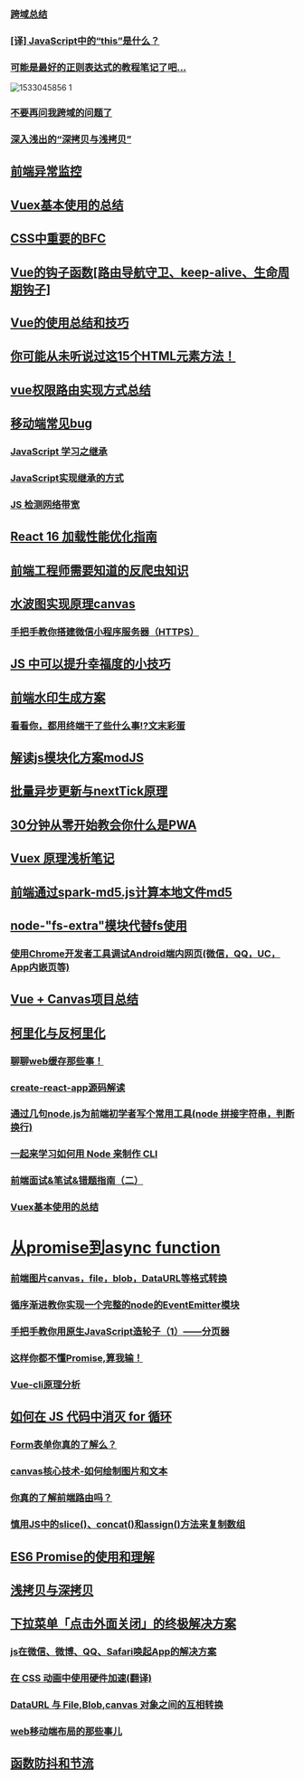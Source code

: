 ### [跨域总结](https://juejin.im/post/5b5ff1dfe51d4519610e26ec)
### [[译] JavaScript中的“this”是什么？](https://juejin.im/post/5b6676e6f265da0fa00a3a12)
### [可能是最好的正则表达式的教程笔记了吧...](https://juejin.im/post/5b5db5b8e51d4519155720d2#comment)
![1533045856 1](https://user-images.githubusercontent.com/16753554/43464913-ca6b33c2-950e-11e8-9cb9-febe0d7d20bb.jpg)
### [不要再问我跨域的问题了](http://web.jobbole.com/94928/)
### [深入浅出的“深拷贝与浅拷贝”](https://juejin.im/post/5b56f2325188251b1f2261bc)
## [前端异常监控](https://juejin.im/post/5b53218cf265da0f9313a3de)
## [Vuex基本使用的总结](https://juejin.im/post/5b573babf265da0fa50a1cad)
## [CSS中重要的BFC](https://juejin.im/post/5b51ee276fb9a04f86062cea)
## [Vue的钩子函数[路由导航守卫、keep-alive、生命周期钩子]](https://juejin.im/post/5b41bdef6fb9a04fe63765f1)
## [Vue的使用总结和技巧](https://juejin.im/post/5b56981b6fb9a04fd4509b76)
## [你可能从未听说过这15个HTML元素方法！](https://mp.weixin.qq.com/s?__biz=MzUxMzcxMzE5Ng==&mid=2247489226&idx=1&sn=5a6bd84ae30777ca5c57c1b0b1903a01&chksm=f951a389ce262a9f2f1298f0d02d4bcbc79142df26ffc62079b48c4b56a012e822eb88ed0cd8)
## [vue权限路由实现方式总结](https://juejin.im/post/5b5bfd5b6fb9a04fdd7d687a)
## [移动端常见bug](http://forum.bestvist.com/topic/100/%E7%A7%BB%E5%8A%A8%E7%AB%AF%E5%B8%B8%E8%A7%81bug)
### [JavaScript 学习之继承](https://juejin.im/post/5b4d9ed0e51d45198c018c87)
### [JavaScript实现继承的方式](https://juejin.im/post/5aab690cf265da237b21d737)
### [JS 检测网络带宽](https://juejin.im/post/5b4de6b7e51d45190d55340b#comment)
## [React 16 加载性能优化指南](https://juejin.im/post/5b506ae0e51d45191a0d4ec9)
## [前端工程师需要知道的反爬虫知识](https://juejin.im/post/5b4fed556fb9a04f8856cf46#comment)
## [水波图实现原理canvas](https://juejin.im/post/5b4ffa045188251b134e7211)
### [手把手教你搭建微信小程序服务器（HTTPS）](https://juejin.im/post/5b4f085b51882519790c82dd)
## [JS 中可以提升幸福度的小技巧](https://juejin.im/post/5b51e5d3f265da0f4861143c)
## [前端水印生成方案](https://musicfe.cn/page/15)
### [看看你，都用终端干了些什么事⁉️文末彩蛋](https://juejin.im/post/5b5409def265da0f6a0356f1)
## [解读js模块化方案modJS](https://juejin.im/post/5b52e1faf265da0f82022eff)
## [批量异步更新与nextTick原理](https://juejin.im/post/5b50760f5188251ad06b61be)
## [30分钟从零开始教会你什么是PWA](https://juejin.im/post/5b519d77f265da0f9d19ff3e)
## [Vuex 原理浅析笔记](https://juejin.im/post/5b52bb6d5188251b3e645b1e)
## [前端通过spark-md5.js计算本地文件md5](https://juejin.im/post/5b52a7535188251b381270a4)
## [node-"fs-extra"模块代替fs使用](https://juejin.im/post/5b52fd21e51d4519234468f1)
### [使用Chrome开发者工具调试Android端内网页(微信，QQ，UC，App内嵌页等)](https://juejin.im/post/5b558be7e51d4519984139e6)
## [Vue + Canvas项目总结](https://juejin.im/post/5b529ddaf265da0f504a552c)
## [柯里化与反柯里化](https://juejin.im/post/5b561426518825195f499772)
### [聊聊web缓存那些事！](https://juejin.im/post/5b1a7cd16fb9a01e7342d960)
### [create-react-app源码解读](https://juejin.im/post/5b56e84351882569fd2873ab)
### [通过几句node.js为前端初学者写个常用工具(node 拼接字符串，判断换行)](https://juejin.im/post/5b56e585e51d4535a65ad0b0)
### [一起来学习如何用 Node 来制作 CLI](https://juejin.im/post/5b581795e51d453509561b34)
### [前端面试&笔试&错题指南（二）](https://juejin.im/post/5b5749cbe51d453467550494)
### [Vuex基本使用的总结](https://juejin.im/post/5b573babf265da0fa50a1cad)
# [从promise到async function](https://juejin.im/post/5b56d9555188251b134e7c51)
### [前端图片canvas，file，blob，DataURL等格式转换](https://juejin.im/post/5b5187da51882519ec07fa41)
### [循序渐进教你实现一个完整的node的EventEmitter模块](https://github.com/forthealllight/blog/issues/21)
### [手把手教你用原生JavaScript造轮子（1）——分页器](https://juejin.im/post/5b592635e51d4533d2043e15)
### [这样你都不懂Promise,算我输！](https://juejin.im/post/5b5491856fb9a04fa8672cad)
### [Vue-cli原理分析](https://juejin.im/post/5b592db551882536e5178ce6)
## [如何在 JS 代码中消灭 for 循环](https://juejin.im/post/5b5a9451f265da0f6a036346)
### [Form表单你真的了解么？](http://www.scopeman.cn/doc/record?id=5b560cb049bd3f0b908444a9)
### [canvas核心技术-如何绘制图片和文本](https://juejin.im/post/5b5a6d77e51d45162679d13c)
### [你真的了解前端路由吗？](https://juejin.im/post/5b5ec5dd6fb9a04fc564b72d)
### [慎用JS中的slice()、concat()和assign()方法来复制数组](https://juejin.im/post/5b5d6eaa6fb9a04faa79b40d)
## [ES6 Promise的使用和理解](https://juejin.im/post/5b605b035188251a90189c61)
## [浅拷贝与深拷贝](https://juejin.im/post/5b5dcf8351882519790c9a2e)
## [下拉菜单「点击外面关闭」的终极解决方案](https://juejin.im/post/5b615ca5f265da0f563df07d)
### [js在微信、微博、QQ、Safari唤起App的解决方案](https://juejin.im/post/5b6193c66fb9a04fb615017f)
### [在 CSS 动画中使用硬件加速(翻译)](https://juejin.im/post/5b6143996fb9a04fd343ae28)
### [DataURL 与 File,Blob,canvas 对象之间的互相转换](https://juejin.im/post/5b626b68e51d451956055651)
### [web移动端布局的那些事儿](https://juejin.im/post/5b6575b0518825196b01fd85)
## [函数防抖和节流](https://juejin.im/post/5b651dc15188251aa30c8669)
